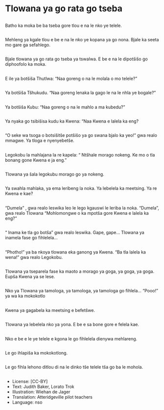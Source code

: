 # Tlowana ya go rata go tseba

##
Batho ka moka be ba
tseba gore tlou e na le
nko ye telele.

##
Mehleng ya kgale tlou e
be e na le nko ye
kopana ya go nona.
Bjale ka seeta mo gare
ga sefahlego.

##
Bjale tlowana ya go rata
go tseba ya tswalwa. E
be e na le dipotšišo go
diphoofolo ka moka.

##
E ile ya botšiša Thutlwa:
“Naa goreng o na le
molala o mo telele?”

##
Ya botšiša Tšhukudu.
“Naa goreng lenaka la
gago le na le nhla ye
bogale?”

##
Ya botšiša Kubu: “Naa
goreng o na le mahlo a
ma kubedu?”

##
Ya nyaka go tsibišisa
kudu ka Kwena: “Naa
Kwena e lalela ka eng?

##
“O seke wa tsoga o
botsišitše potšišo ya go
swana bjalo ka yeo!”
gwa realo mmagwe.
Ya tloga e nyenyebetše.

##
Legokobu la mahlajana
la re kapela: “ Ntšhale
morago nokeng. Ke mo
o tla bonang gone
Kwena e ja eng.”

##
Tlowana ya šala
legokubu morago go ya
nokeng.

##
Ya swahla mahlaka, ya
ema leribeng la noka.
Ya lebelela ka meetsing.
Ya re Kwena e kae?

##
“Dumela” , gwa realo
leswika leo le lego
kgauswi le leriba la
noka.
“Dumela”, gwa realo
Tlowana
“Mohlomongwe o ka
mpotša gore Kwena e
lalela ka eng?”

##
“ Inama ke tla go
botša” gwa realo
leswika.
Gape, gape…
Tlowana ya inamela
fase go fihlelela…

##
“Photho!” ya ba nkoya
tlowana eka ganong ya
Kwena.
“Ba tla lalela ka wena!”
gwa realo Legokobu.

##
Tlowana ya tseparela
fase ka maoto a
morago ya goga, ya
goga, ya goga.
Eupša Kwena ya se
lese.

##
Nko ya Tlowana ya
tamologa, ya tamologa,
ya tamologa go fihlela…
“Pooo!” ya wa ka
mokokotlo

##
Kwena ya gagabela ka
meetsing e befetšwe.

##
Tlowana ya lebelela nko
ya yona.
E be e sa bone gore e
felela kae.

##
Nko e be e le ye telele e
kgona le go fihlelela
dienywa mehlareng.

##
Le go ihlapiša ka
mokokotlong.

##
Le go fihla lehono ditlou
di na le dinko tše telele
tša go ba le mohola.

##
* License: [CC-BY]
* Text: Judith Baker, Lorato Trok
* Illustration: Wiehan de Jager
* Translation: Atteridgeville pilot teachers
* Language: nso
